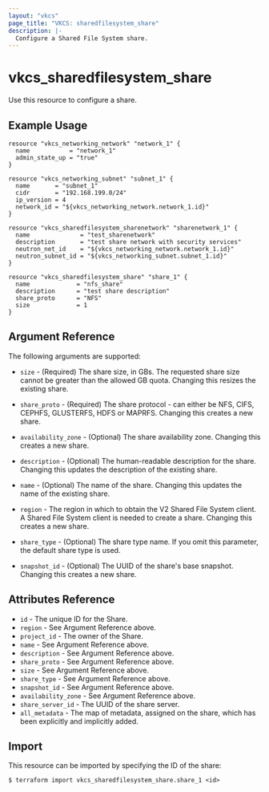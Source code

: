 ```yaml
---
layout: "vkcs"
page_title: "VKCS: sharedfilesystem_share"
description: |-
  Configure a Shared File System share.
---
```


# vkcs\_sharedfilesystem\_share

Use this resource to configure a share.

## Example Usage

```hcl
resource "vkcs_networking_network" "network_1" {
  name           = "network_1"
  admin_state_up = "true"
}

resource "vkcs_networking_subnet" "subnet_1" {
  name       = "subnet_1"
  cidr       = "192.168.199.0/24"
  ip_version = 4
  network_id = "${vkcs_networking_network.network_1.id}"
}

resource "vkcs_sharedfilesystem_sharenetwork" "sharenetwork_1" {
  name              = "test_sharenetwork"
  description       = "test share network with security services"
  neutron_net_id    = "${vkcs_networking_network.network_1.id}"
  neutron_subnet_id = "${vkcs_networking_subnet.subnet_1.id}"
}

resource "vkcs_sharedfilesystem_share" "share_1" {
  name             = "nfs_share"
  description      = "test share description"
  share_proto      = "NFS"
  size             = 1
}
```

## Argument Reference

The following arguments are supported:

* `size` - (Required) The share size, in GBs. The requested share size cannot be greater
	than the allowed GB quota. Changing this resizes the existing share.

* `share_proto` - (Required) The share protocol - can either be NFS, CIFS,
	CEPHFS, GLUSTERFS, HDFS or MAPRFS. Changing this creates a new share.

* `availability_zone` - (Optional) The share availability zone. Changing this creates a new share.

* `description` - (Optional) The human-readable description for the share.
	Changing this updates the description of the existing share.

* `name` - (Optional) The name of the share. Changing this updates the name of the existing share.

* `region` - The region in which to obtain the V2 Shared File System client.
	A Shared File System client is needed to create a share. Changing this creates a new share.

* `share_type` - (Optional) The share type name. If you omit this parameter, the default
	share type is used.

* `snapshot_id` - (Optional) The UUID of the share's base snapshot. Changing this creates a new share.

## Attributes Reference

* `id` - The unique ID for the Share.
* `region` - See Argument Reference above.
* `project_id` - The owner of the Share.
* `name` - See Argument Reference above.
* `description` - See Argument Reference above.
* `share_proto` - See Argument Reference above.
* `size` - See Argument Reference above.
* `share_type` - See Argument Reference above.
* `snapshot_id` - See Argument Reference above.
* `availability_zone` - See Argument Reference above.
* `share_server_id` - The UUID of the share server.
* `all_metadata` - The map of metadata, assigned on the share, which has been explicitly and implicitly added.

## Import

This resource can be imported by specifying the ID of the share:

```
$ terraform import vkcs_sharedfilesystem_share.share_1 <id>
```
